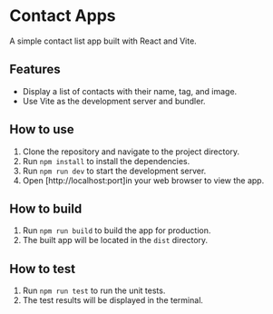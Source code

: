 # Contact Apps

A simple contact list app built with React and Vite.

## Features

*   Display a list of contacts with their name, tag, and image.
*   Use Vite as the development server and bundler.

## How to use

1.  Clone the repository and navigate to the project directory.
2.  Run `npm install` to install the dependencies.
3.  Run `npm run dev` to start the development server.
4.  Open [http://localhost:port]in your web browser to view the app.

## How to build

1.  Run `npm run build` to build the app for production.
2.  The built app will be located in the `dist` directory.

## How to test

1.  Run `npm run test` to run the unit tests.
2.  The test results will be displayed in the terminal.

